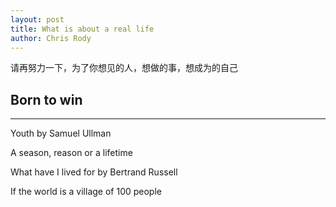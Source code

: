 ```yaml
---
layout: post
title: What is about a real life
author: Chris Rody
---
```


请再努力一下，为了你想见的人，想做的事，想成为的自己

## Born to win
-----

Youth by  Samuel Ullman 

A season, reason or a lifetime

What have I lived for by  Bertrand Russell 

If the world is a village of 100 people



